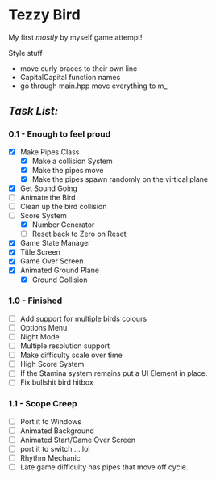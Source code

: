 # Tezzy Bird

My first *mostly* by myself game attempt!

Style stuff
* move curly braces to their own line
* CapitalCapital function names
* go through main.hpp move everything to m_


## *Task List:*
### 0.1 - Enough to feel proud
- [x] Make Pipes Class
  - [x] Make a collision System
  - [x] Make the pipes move
  - [x] Make the pipes spawn randomly on the virtical plane
- [x] Get Sound Going
- [ ] Animate the Bird
- [ ] Clean up the bird collision
- [ ] Score System
  - [x] Number Generator
  - [ ] Reset back to Zero on Reset
- [x] Game State Manager
- [x] Title Screen
- [x] Game Over Screen
- [x] Animated Ground Plane
  - [x] Ground Collision

### 1.0 - Finished
- [ ] Add support for multiple birds colours
- [ ] Options Menu
- [ ] Night Mode
- [ ] Multiple resolution support
- [ ] Make difficulty scale over time
- [ ] High Score System
- [ ] If the Stamina system remains put a UI Element in place.
- [ ] Fix bullshit bird hitbox

### 1.1 - Scope Creep
- [ ] Port it to Windows
- [ ] Animated Background
- [ ] Animated Start/Game Over Screen
- [ ] port it to switch ... lol
- [ ] Rhythm Mechanic
- [ ] Late game difficulty has pipes that move off cycle.
